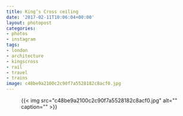 ```yaml
---
title: King’s Cross ceiling
date: '2017-02-11T10:06:04+00:00'
layout: photopost
categories:
- photos
- instagram
tags:
- london
- architecture
- kingscross
- rail
- travel
- trains
image: c48be9a2100c2c90f7a5528182c8acf0.jpg
---
```


<figure class="photo photo--square">
  {{< img src="c48be9a2100c2c90f7a5528182c8acf0.jpg" alt="" caption="" >}}

</figure>





